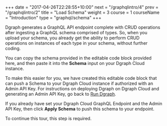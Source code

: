 +++
date = "2017-04-26T22:28:55+10:00"
next = "/graphqlintro/4"
prev = "/graphqlintro/2"
title = "Load Schema"
weight = 3
course = 1
courseName = "Introduction"
type = "graphql/schema"
+++

Dgraph generates a GraphQL API endpoint complete with CRUD operations after
ingesting a GraphQL schema comprised of types. So, when you upload your schema,
you already get the ability to perform CRUD operations on instances of each type
in your schema, without further coding.

You can copy the schema provided in the editable code block provided here, and
then paste it into the **Schema** input on your Dgraph Cloud instance.

To make this easier for you, we have created this editable code block that can
push a Schema to your Dgraph Cloud instance if authorized with an Admin API Key.
For instructions on deploying Dgraph on Dgraph Cloud and generating an Admin API
Key, go back to [Run Dgraph](/graphqlintro/2).

If you already have set your Dgraph Cloud GraphQL Endpoint and the Admin API
Key, then click **Apply Schema** to push this schema to your endpoint.

To continue this tour, this step is required.

